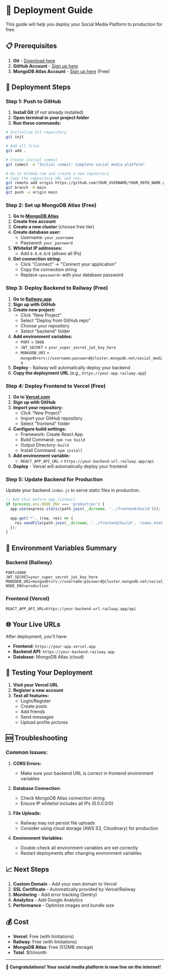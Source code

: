 # 🚀 Deployment Guide

This guide will help you deploy your Social Media Platform to production for free.

## 📋 Prerequisites

1. **Git** - [Download here](https://git-scm.com/download/win)
2. **GitHub Account** - [Sign up here](https://github.com)
3. **MongoDB Atlas Account** - [Sign up here](https://mongodb.com/atlas) (Free)

## 🎯 Deployment Steps

### Step 1: Push to GitHub

1. **Install Git** (if not already installed)
2. **Open terminal in your project folder**
3. **Run these commands:**

```bash
# Initialize Git repository
git init

# Add all files
git add .

# Create initial commit
git commit -m "Initial commit: Complete social media platform"

# Go to GitHub.com and create a new repository
# Copy the repository URL and run:
git remote add origin https://github.com/YOUR_USERNAME/YOUR_REPO_NAME.git
git branch -M main
git push -u origin main
```

### Step 2: Set up MongoDB Atlas (Free)

1. **Go to [MongoDB Atlas](https://mongodb.com/atlas)**
2. **Create free account**
3. **Create a new cluster** (choose free tier)
4. **Create database user:**
   - Username: `your_username`
   - Password: `your_password`
5. **Whitelist IP addresses:**
   - Add `0.0.0.0/0` (allows all IPs)
6. **Get connection string:**
   - Click "Connect" → "Connect your application"
   - Copy the connection string
   - Replace `<password>` with your database password

### Step 3: Deploy Backend to Railway (Free)

1. **Go to [Railway.app](https://railway.app)**
2. **Sign up with GitHub**
3. **Create new project:**
   - Click "New Project"
   - Select "Deploy from GitHub repo"
   - Choose your repository
   - Select "backend" folder
4. **Add environment variables:**
   - `PORT` = `5000`
   - `JWT_SECRET` = `your_super_secret_jwt_key_here`
   - `MONGODB_URI` = `mongodb+srv://username:password@cluster.mongodb.net/social_media`
5. **Deploy** - Railway will automatically deploy your backend
6. **Copy the deployment URL** (e.g., `https://your-app.railway.app`)

### Step 4: Deploy Frontend to Vercel (Free)

1. **Go to [Vercel.com](https://vercel.com)**
2. **Sign up with GitHub**
3. **Import your repository:**
   - Click "New Project"
   - Import your GitHub repository
   - Select "frontend" folder
4. **Configure build settings:**
   - Framework: Create React App
   - Build Command: `npm run build`
   - Output Directory: `build`
   - Install Command: `npm install`
5. **Add environment variable:**
   - `REACT_APP_API_URL` = `https://your-backend-url.railway.app/api`
6. **Deploy** - Vercel will automatically deploy your frontend

### Step 5: Update Backend for Production

Update your backend `index.js` to serve static files in production:

```javascript
// Add this before app.listen()
if (process.env.NODE_ENV === 'production') {
  app.use(express.static(path.join(__dirname, '../frontend/build')));
  
  app.get('*', (req, res) => {
    res.sendFile(path.join(__dirname, '../frontend/build', 'index.html'));
  });
}
```

## 🔧 Environment Variables Summary

### Backend (Railway)
```
PORT=5000
JWT_SECRET=your_super_secret_jwt_key_here
MONGODB_URI=mongodb+srv://username:password@cluster.mongodb.net/social_media
NODE_ENV=production
```

### Frontend (Vercel)
```
REACT_APP_API_URL=https://your-backend-url.railway.app/api
```

## 🌐 Your Live URLs

After deployment, you'll have:
- **Frontend**: `https://your-app.vercel.app`
- **Backend API**: `https://your-backend.railway.app`
- **Database**: MongoDB Atlas (cloud)

## 🎉 Testing Your Deployment

1. **Visit your Vercel URL**
2. **Register a new account**
3. **Test all features:**
   - Login/Register
   - Create posts
   - Add friends
   - Send messages
   - Upload profile pictures

## 🆘 Troubleshooting

### Common Issues:

1. **CORS Errors:**
   - Make sure your backend URL is correct in frontend environment variables

2. **Database Connection:**
   - Check MongoDB Atlas connection string
   - Ensure IP whitelist includes all IPs (0.0.0.0/0)

3. **File Uploads:**
   - Railway may not persist file uploads
   - Consider using cloud storage (AWS S3, Cloudinary) for production

4. **Environment Variables:**
   - Double-check all environment variables are set correctly
   - Restart deployments after changing environment variables

## 📈 Next Steps

1. **Custom Domain** - Add your own domain to Vercel
2. **SSL Certificate** - Automatically provided by Vercel/Railway
3. **Monitoring** - Add error tracking (Sentry)
4. **Analytics** - Add Google Analytics
5. **Performance** - Optimize images and bundle size

## 💰 Cost

- **Vercel**: Free (with limitations)
- **Railway**: Free (with limitations)
- **MongoDB Atlas**: Free (512MB storage)
- **Total**: $0/month

---

**🎊 Congratulations! Your social media platform is now live on the internet!**

